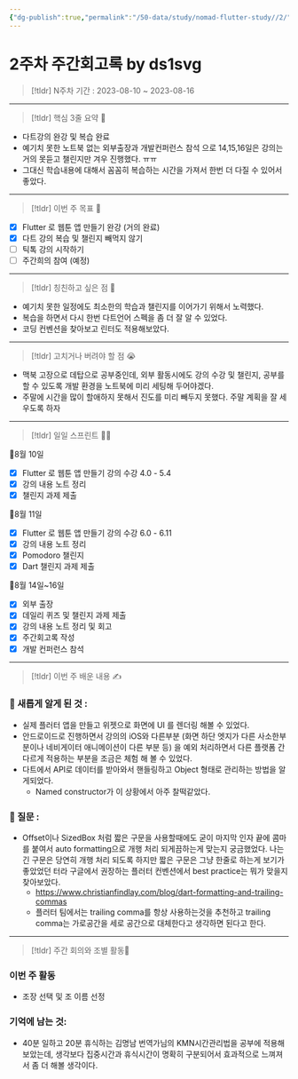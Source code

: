 ```yaml
---
{"dg-publish":true,"permalink":"/50-data/study/nomad-flutter-study//2/"}
---
```


# 2주차 주간회고록 by ds1svg

> [!tldr] N주차
> 기간 : 2023-08-10 ~ 2023-08-16

---

> [!tldr]  핵심 3줄 요약 💖
- 다트강의 완강 및 복습 완료
- 예기치 못한 노트북 없는 외부출장과 개발컨퍼런스 참석 으로 14,15,16일은 강의는 거의 못듣고 챌린지만 겨우 진행했다. ㅠㅠ
- 그대신 학습내용에 대해서 꼼꼼히 복습하는 시간을 가져서 한번 더 다질 수 있어서 좋았다.

---

> [!tldr]  이번 주 목표 🎯
- [x] Flutter 로 웹툰 앱 만들기 완강  (거의 완료)
- [x] 다트 강의 복습 및 챌린지 빼먹지 않기
- [ ] 틱톡 강의 시작하기
- [ ] 주간희의 참여 (예정)

---

> [!tldr] 칭친하고 싶은 점 👏
- 예기치 못한 일정에도 최소한의 학습과 챌린지를 이어가기 위해서 노력했다.
- 복습을 하면서 다시 한번 다트언어 스펙을 좀 더 잘 알 수 있었다.
- 코딩 컨벤션을 찾아보고 린터도 적용해보았다.

---

> [!tldr] 고치거나 버려야 할 점 😭
- 맥북 고장으로 데탑으로 공부중인데, 외부 활동시에도 강의 수강 및 챌린지, 공부를 할 수 있도록 개발 환경을 노트북에 미리 세팅해 두어야겠다.
- 주말에 시간을 많이 할애하지 못해서 진도를 미리 빼두지 못했다. 주말 계획을 잘 세우도록 하자

---

> [!tldr] 일일 스프린트 🏃‍♀

🔽8월 10일
- [x] Flutter 로 웹툰 앱 만들기 강의 수강 4.0 - 5.4
- [x] 강의 내용 노트 정리
- [x] 챌린지 과제 제출

🔽8월 11일
- [x] Flutter 로 웹툰 앱 만들기 강의 수강 6.0 - 6.11
- [x] 강의 내용 노트 정리
- [x] Pomodoro 챌린지
- [x] Dart 챌린지 과제 제출

🔽8월 14일~16일
- [x] 외부 출장
- [x] 데일리 퀴즈 및 챌린지 과제 제출
- [x] 강의 내용 노트 정리 및 회고
- [x] 주간회고록 작성
- [x] 개발 컨퍼런스 참석

---

> [!tldr]  이번 주 배운 내용 ✍️

### 🤩 새롭게 알게 된 것 :
- 실제 플러터 앱을 만들고 위젯으로 화면에 UI 를 렌더링 해볼 수 있었다.
- 안드로이드로 진행하면서 강의의 iOS와 다른부분 (화면 하단 엣지가 다른 사소한부분이나 네비게이터 애니메이션이 다른 부분 등) 을 예외 처리하면서 다른 플랫폼 간 다르게 적용하는 부분을 조금은 체험 해 볼 수 있었다. 
- 다트에서 API로 데이터를 받아와서 핸들링하고 Object 형태로 관리하는 방법을 알게되었다.
	- Named constructor가 이 상황에서 아주 찰떡같았다.

### 🤔 질문 :
- Offset이나 SizedBox 처럼 짧은 구문을 사용할때에도 굳이 마지막 인자 끝에 콤마를 붙여서 auto formatting으로 개행 처리 되게끔하는게 맞는지 궁금했었다.  나는 긴 구문은 당연히 개행 처리 되도록 하지만 짧은 구문은 그냥 한줄로 하는게 보기가 좋았었던 터라 구글에서 권장하는 플러터 컨벤션에서 best practice는 뭐가 맞을지 찾아보았다.
	- https://www.christianfindlay.com/blog/dart-formatting-and-trailing-commas
	- 플러터 팀에서는 trailing comma를 항상 사용하는것을 추천하고 trailing comma는 가로공간을 세로 공간으로 대체한다고 생각하면 된다고 한다.
---

> [!tldr] 주간 회의와 조별 활동💖

### 이번 주 활동
- 조장 선택 및 조 이름 선정

### 기억에 남는 것:
- 40분 일하고 20분 휴식하는 김명남 번역가님의 KMN시간관리법을 공부에 적용해 보았는데, 생각보다 집중시간과 휴식시간이 명확히 구분되어서 효과적으로 느껴져서 좀 더 해볼 생각이다.

